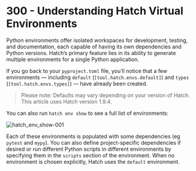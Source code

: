 # 300 - Understanding Hatch Virtual Environments

Python environments offer isolated workspaces for development, testing, and documentation, each capable of having its own dependencies and Python versions. Hatch’s primary feature lies in its ability to generate multiple environments for a single Python application.

If you go back to your ```pyproject.toml``` file, you’ll notice that a few environments — including ```default``` (```[tool.hatch.envs.default]```) and ```types``` (```[tool.hatch.envs.types]```) — have already been created.

> Please note: Defaults may vary depending on your version of Hatch. This article uses Hatch version 1.9.4.

You can also run ```hatch env show``` to see a full list of environments:

![hatch_env_show-001](https://github.com/user-attachments/assets/25d053ec-580c-46da-b004-42014ced43ee)

Each of these environments is populated with some dependencies (eg ```pytest``` and ```mypy```). You can also define project-specific dependencies if desired or run different Python scripts in different environments by specifying them in the ```scripts``` section of the environment. When no environment is chosen explicitly, Hatch uses the ```default``` environment.